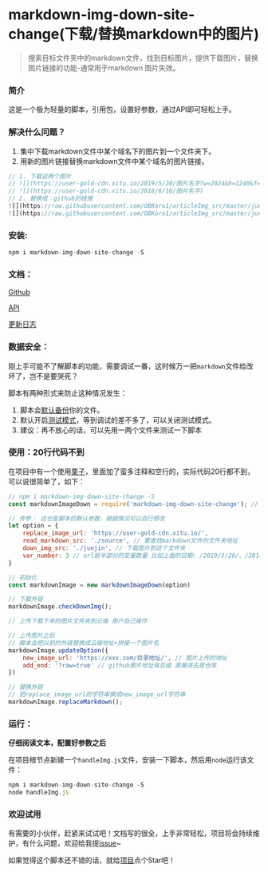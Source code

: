 # markdown-img-down-site-change(下载/替换markdown中的图片)
> 搜索目标文件夹中的markdown文件，找到目标图片，提供下载图片，替换图片链接的功能-通常用于markdown 图片失效。

### 简介

这是一个极为轻量的脚本，引用包，设置好参数，通过API即可轻松上手。

### 解决什么问题？

1. 集中下载markdown文件中某个域名下的图片到一个文件夹下。
2. 用新的图片链接替换markdown文件中某个域名的图片链接。

```js
// 1. 下载这两个图片
// ![](https://user-gold-cdn.xitu.io/2019/5/20/图片名字?w=2024&h=1240&f=png&s=339262)
// ![](https://user-gold-cdn.xitu.io/2018/6/16/图片名字)
// 2. 替换成：github的链接
![](https://raw.githubusercontent.com/OBKoro1/articleImg_src/master/juejin/图片名字?w=2024&h=1240&f=png&s=339262)
![](https://raw.githubusercontent.com/OBKoro1/articleImg_src/master/juejin/图片名字)
```

### 安装:

```js
npm i markdown-img-down-site-change -S
```

### 文档：

[Github](https://github.com/OBKoro1/markdown-img-down-site-change)

[API](https://github.com/OBKoro1/markdown-img-down-site-change/wiki/API)

[更新日志](https://github.com/OBKoro1/markdown-img-down-site-change/wiki/%E6%9B%B4%E6%96%B0%E6%97%A5%E5%BF%97)

### 数据安全：

刚上手可能不了解脚本的功能，需要调试一番，这时候万一把`markdown`文件给改坏了，岂不是要哭死？

脚本有两种形式来防止这种情况发生：

1. 脚本会[默认备份](https://github.com/OBKoro1/markdown-img-down-site-change/wiki/API#copy_item_data%E5%A4%87%E4%BB%BD%E9%A1%B9%E7%9B%AE%E7%9A%84%E5%9C%B0%E5%9D%80)你的文件。
2. 默认开启[测试模式](https://github.com/OBKoro1/markdown-img-down-site-change/wiki/API#test%E6%98%AF%E5%90%A6%E5%BC%80%E5%90%AF%E6%B5%8B%E8%AF%95%E6%A8%A1%E5%BC%8F)，等到调试的差不多了，可以关闭测试模式。
3. 建议：再不放心的话，可以先用一两个文件来测试一下脚本


### 使用：20行代码不到

在项目中有一个使用[栗子](https://github.com/OBKoro1/markdown-img-down-site-change/blob/master/example.js)，里面加了蛮多注释和空行的，实际代码20行都不到，可以说很简单了，如下：

```js
// npm i markdown-img-down-site-change -S 
const markdownImageDown = require('markdown-img-down-site-change'); // 文件模块

// 传参： 这也是脚本的默认参数，根据情况可以自行修改
let option = {
    replace_image_url: 'https://user-gold-cdn.xitu.io/',
    read_markdown_src: './source', // 要查找markdown文件的文件夹地址
    down_img_src: './juejin', // 下载图片到这个文件夹
    var_number: 3 // url前半部分的变量数量 比如上面的日期: /2019/5/20/、/2018/6/16/
}

// 初始化
const markdownImage = new markdownImageDown(option)

// 下载外链
markdownImage.checkDownImg();

// 上传下载下来的图片文件夹到云端 用户自己操作

// 上传图片之后 
// 脚本会把以前的外链替换成云端地址+拼接一个图片名
markdownImage.updateOption({
    new_image_url: 'https://xxx.com/目录地址/', // 图片上传的地址
    add_end: '?raw=true' // github图片地址有后缀 直接进去是仓库
})

// 替换外链 
// 把replace_image_url的字符串换成new_image_url字符串
markdownImage.replaceMarkdown();
```
### 运行：

**仔细阅读文本，配置好参数之后**

在项目根节点新建一个`handleImg.js`文件，安装一下脚本，然后用`node`运行该文件：

```js
npm i markdown-img-down-site-change -S
node handleImg.js
```

### 欢迎试用

有需要的小伙伴，赶紧来试试吧！文档写的很全，上手非常轻松，项目将会持续维护，有什么问题，欢迎给我提[issue](https://github.com/OBKoro1/markdown-img-down-site-change/issues)~

如果觉得这个脚本还不错的话，就给[项目](https://github.com/OBKoro1/markdown-img-down-site-change)点个Star吧！